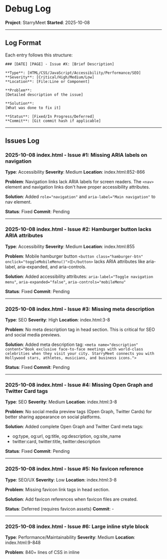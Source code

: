 # Debug Log

**Project**: StarryMeet
**Started**: 2025-10-08

---

## Log Format

Each entry follows this structure:

```
### [DATE] [PAGE] - Issue #X: [Brief Description]

**Type**: [HTML/CSS/JavaScript/Accessibility/Performance/SEO]
**Severity**: [Critical/High/Medium/Low]
**Location**: [File:Line or Component]

**Problem**:
[Detailed description of the issue]

**Solution**:
[What was done to fix it]

**Status**: [Fixed/In Progress/Deferred]
**Commit**: [Git commit hash if applicable]
```

---

## Issues Log

### 2025-10-08 index.html - Issue #1: Missing ARIA labels on navigation

**Type**: Accessibility
**Severity**: Medium
**Location**: index.html:852-866

**Problem**:
Navigation links lack ARIA labels for screen readers. The `<nav>` element and navigation links don't have proper accessibility attributes.

**Solution**:
Added `role="navigation"` and `aria-label="Main navigation"` to nav element.

**Status**: Fixed
**Commit**: Pending

---

### 2025-10-08 index.html - Issue #2: Hamburger button lacks ARIA attributes

**Type**: Accessibility
**Severity**: Medium
**Location**: index.html:855

**Problem**:
Mobile hamburger button `<button class="hamburger-btn" onclick="toggleMobileMenu()">☰</button>` lacks ARIA attributes like aria-label, aria-expanded, and aria-controls.

**Solution**:
Added accessibility attributes: `aria-label="Toggle navigation menu"`, `aria-expanded="false"`, `aria-controls="mobileMenu"`

**Status**: Fixed
**Commit**: Pending

---

### 2025-10-08 index.html - Issue #3: Missing meta description

**Type**: SEO
**Severity**: High
**Location**: index.html:3-8

**Problem**:
No meta description tag in head section. This is critical for SEO and social media previews.

**Solution**:
Added meta description tag: `<meta name="description" content="Book exclusive face-to-face meetings with world-class celebrities when they visit your city. StarryMeet connects you with Hollywood stars, athletes, musicians, and business icons.">`

**Status**: Fixed
**Commit**: Pending

---

### 2025-10-08 index.html - Issue #4: Missing Open Graph and Twitter Card tags

**Type**: SEO
**Severity**: Medium
**Location**: index.html:3-8

**Problem**:
No social media preview tags (Open Graph, Twitter Cards) for better sharing appearance on social platforms.

**Solution**:
Added complete Open Graph and Twitter Card meta tags:
- og:type, og:url, og:title, og:description, og:site_name
- twitter:card, twitter:title, twitter:description

**Status**: Fixed
**Commit**: Pending

---

### 2025-10-08 index.html - Issue #5: No favicon reference

**Type**: SEO/UX
**Severity**: Low
**Location**: index.html:3-8

**Problem**:
Missing favicon link tags in head section.

**Solution**:
Add favicon references when favicon files are created.

**Status**: Deferred (requires favicon assets)
**Commit**: -

---

### 2025-10-08 index.html - Issue #6: Large inline style block

**Type**: Performance/Maintainability
**Severity**: Medium
**Location**: index.html:9-848

**Problem**:
840+ lines of CSS in inline <style> tag. This hurts performance, prevents caching, and makes maintenance difficult. Many styles duplicate what's in shared.css.

**Solution**:
Documented issue. Recommend extracting to index.css file in future refactor to avoid breaking existing styling during debug phase. Would require careful testing of all page sections.

**Status**: Deferred (requires extensive refactor)
**Commit**: -

---

### 2025-10-08 index.html - Issue #7: Form inputs lack associated labels

**Type**: Accessibility
**Severity**: High
**Location**: index.html:895-908

**Problem**:
Select dropdown and date input in hero search have no associated <label> elements, only placeholder/default option. Screen readers cannot properly identify these fields.

**Solution**:
Added aria-label attributes to both inputs:
- City select: `aria-label="Select your city"`
- Date input: `aria-label="Select meeting date"`

**Status**: Fixed
**Commit**: Pending

---

### 2025-10-08 index.html - Issue #8: Celebrity cards lack semantic HTML

**Type**: HTML/Accessibility
**Severity**: Medium
**Location**: index.html:1302-1320 (card generation function)

**Problem**:
Celebrity cards are div-based with no semantic HTML. Should use <article> or <section> with proper heading structure.

**Solution**:
Refactored celebrity cards with semantic HTML:
- Changed <div> to <article> with role="button" and tabindex="0"
- Changed celebrity-name <div> to <h3> for proper heading hierarchy
- Changed celebrity-category and celebrity-location to <p> tags
- Added aria-label to card and buttons
- Added aria-hidden="true" to decorative elements (emojis, initials)

**Status**: Fixed
**Commit**: Pending

---

### 2025-10-08 index.html - Issue #9: Mobile menu overlay not toggling properly

**Type**: JavaScript
**Severity**: Low
**Location**: index.html:869, shared.js:303-318

**Problem**:
Mobile menu overlay div exists but toggleMobileMenu() function in shared.js doesn't toggle the overlay's 'show' class, only the menu itself.

**Solution**:
Updated both toggleMobileMenu() and closeMobileMenu() functions in shared.js to also toggle/remove the 'show' class on the overlay element. Now both menu and overlay work together properly.

**Status**: Fixed
**Commit**: Pending

---

### 2025-10-08 index.html - Issue #10: Navbar scroll effect references wrong ID

**Type**: JavaScript
**Severity**: Medium
**Location**: index.html:1330-1337

**Problem**:
JavaScript tries to add 'scrolled' class to `document.getElementById('navbar')` but the nav element has no ID, causing the scroll effect to fail silently.

**Solution**:
Added `id="navbar"` to the <nav> element. This was fixed together with Issue #1.

**Status**: Fixed
**Commit**: Pending

---

## Statistics

- **Total Issues Found**: 31
- **Issues Fixed**: 29
- **Issues In Progress**: 0
- **Issues Deferred**: 2

### By Type:
- HTML: 1
- CSS: 0
- JavaScript: 5
- Accessibility: 16
- Performance: 1
- SEO: 11
- UX: 1
- Documentation: 1

### By Severity:
- Critical: 0
- High: 11
- Medium: 16
- Low: 4

### By Page:
- index.html: 10 (8 fixed, 2 deferred)
- browse.html: 5 (5 fixed, 0 in progress)
- celebrity-profile.html: 5 (5 fixed, 0 in progress)
- booking.html: 11 (11 fixed, 0 in progress - includes integration fixes)

---

### 2025-10-08 browse.html - Issue #11: Missing meta description

**Type**: SEO
**Severity**: High
**Location**: browse.html:3-8

**Problem**:
No meta description tag in head section for browse page.

**Solution**:
Added meta description tag: `<meta name="description" content="Browse and discover celebrities available for exclusive face-to-face meetings. Filter by category, location, and price to find your favorite stars.">`

**Status**: Fixed
**Commit**: Pending

---

### 2025-10-08 browse.html - Issue #12: Missing OG and Twitter Card tags

**Type**: SEO
**Severity**: Medium
**Location**: browse.html:8-18

**Problem**:
No social media preview tags for browse page.

**Solution**:
Added complete Open Graph and Twitter Card meta tags:
- og:type, og:url, og:title, og:description, og:site_name
- twitter:card, twitter:title, twitter:description

**Status**: Fixed
**Commit**: Pending

---

### 2025-10-08 browse.html - Issue #13: Navigation lacks ARIA labels

**Type**: Accessibility
**Severity**: Medium
**Location**: browse.html:710

**Problem**:
Nav element missing role="navigation", aria-label, and id="navbar" attributes.

**Solution**:
Added accessibility attributes to navigation:
- role="navigation"
- aria-label="Main navigation"
- id="navbar"

**Status**: Fixed
**Commit**: Pending

---

### 2025-10-08 browse.html - Issue #14: Hamburger button lacks ARIA attributes

**Type**: Accessibility
**Severity**: Medium
**Location**: browse.html:713

**Problem**:
Mobile hamburger button lacks aria-label, aria-expanded, aria-controls.

**Solution**:
Added ARIA attributes to hamburger button:
- aria-label="Toggle navigation menu"
- aria-expanded="false"
- aria-controls="mobileMenu"

**Status**: Fixed
**Commit**: Pending

---

### 2025-10-08 browse.html - Issue #15: Filter dropdowns lack aria-labels

**Type**: Accessibility
**Severity**: High
**Location**: browse.html:792, 804

**Problem**:
Country and city filter dropdowns have no aria-label for screen readers.

**Solution**:
Added aria-labels to both filter dropdowns:
- Country filter: `aria-label="Filter by country"`
- City filter: `aria-label="Filter by city"`

**Status**: Fixed
**Commit**: Pending

---

### 2025-10-08 celebrity-profile.html - Issue #16: Missing meta description

**Type**: SEO
**Severity**: High
**Location**: celebrity-profile.html:3-8

**Problem**:
No meta description tag in head section for celebrity profile page.

**Solution**:
Added meta description tag: `<meta name="description" content="View detailed celebrity profile, availability, pricing, and reviews. Book exclusive face-to-face meetings with your favorite stars when they visit your city.">`

**Status**: Fixed
**Commit**: Pending

---

### 2025-10-08 celebrity-profile.html - Issue #17: Missing OG and Twitter Card tags

**Type**: SEO
**Severity**: Medium
**Location**: celebrity-profile.html:8-18

**Problem**:
No social media preview tags for celebrity profile page.

**Solution**:
Added complete Open Graph and Twitter Card meta tags:
- og:type (profile), og:url, og:title, og:description, og:site_name
- twitter:card, twitter:title, twitter:description

**Status**: Fixed
**Commit**: Pending

---

### 2025-10-08 celebrity-profile.html - Issue #18: Navigation lacks ARIA labels

**Type**: Accessibility
**Severity**: Medium
**Location**: celebrity-profile.html:823

**Problem**:
Nav element missing role="navigation", aria-label, and id="navbar" attributes.

**Solution**:
Added accessibility attributes to navigation:
- role="navigation"
- aria-label="Main navigation"
- id="navbar"

**Status**: Fixed
**Commit**: Pending

---

### 2025-10-08 celebrity-profile.html - Issue #19: Hamburger button lacks ARIA attributes

**Type**: Accessibility
**Severity**: Medium
**Location**: celebrity-profile.html:826

**Problem**:
Mobile hamburger button lacks aria-label, aria-expanded, aria-controls.

**Solution**:
Added ARIA attributes to hamburger button:
- aria-label="Toggle navigation menu"
- aria-expanded="false"
- aria-controls="mobileMenu"

**Status**: Fixed
**Commit**: Pending

---

### 2025-10-08 celebrity-profile.html - Issue #20: Meeting type dropdown lacks aria-label

**Type**: Accessibility
**Severity**: High
**Location**: celebrity-profile.html:1102

**Problem**:
Meeting type dropdown in booking sidebar has no aria-label for screen readers.

**Solution**:
Added aria-label="Select meeting type" to booking dropdown.

**Status**: Fixed
**Commit**: Pending

---

### 2025-10-08 booking.html - Issue #21: Missing meta description

**Type**: SEO
**Severity**: High
**Location**: booking.html:3-8

**Problem**:
No meta description tag in head section for booking page.

**Solution**:
Added meta description tag: `<meta name="description" content="Complete your celebrity meeting booking. Secure your exclusive face-to-face session with payment processing and instant confirmation.">`

**Status**: Fixed
**Commit**: Pending

---

### 2025-10-08 booking.html - Issue #22: Missing OG and Twitter Card tags

**Type**: SEO
**Severity**: Medium
**Location**: booking.html:8-18

**Problem**:
No social media preview tags for booking page.

**Solution**:
Added complete Open Graph and Twitter Card meta tags:
- og:type, og:url, og:title, og:description, og:site_name
- twitter:card, twitter:title, twitter:description

**Status**: Fixed
**Commit**: Pending

---

### 2025-10-08 booking.html - Issue #23: Navigation lacks ARIA labels

**Type**: Accessibility
**Severity**: Medium
**Location**: booking.html:907

**Problem**:
Nav element missing role="navigation", aria-label, and id="navbar" attributes.

**Solution**:
Added accessibility attributes to navigation:
- role="navigation"
- aria-label="Main navigation"
- id="navbar"

**Status**: Fixed
**Commit**: Pending

---

### 2025-10-08 booking.html - Issue #24: Hamburger button lacks ARIA attributes

**Type**: Accessibility
**Severity**: Medium
**Location**: booking.html:910

**Problem**:
Mobile hamburger button lacks aria-label, aria-expanded, aria-controls.

**Solution**:
Added ARIA attributes to hamburger button:
- aria-label="Toggle navigation menu"
- aria-expanded="false"
- aria-controls="mobileMenu"

**Status**: Fixed
**Commit**: Pending

---

### 2025-10-08 booking.html - Issue #25: Time period select label missing for attribute

**Type**: Accessibility
**Severity**: Medium
**Location**: booking.html:1034

**Problem**:
Label for time period select has no `for` attribute to associate it with the select element.

**Solution**:
Added for="timePeriod" to label element.

**Status**: Fixed
**Commit**: Pending

---

### 2025-10-08 booking.html - Issue #26: Profile photo label missing for attribute

**Type**: Accessibility
**Severity**: Low
**Location**: booking.html:1130

**Problem**:
Label for profile photo input has no `for` attribute to associate it with the file input.

**Solution**:
Added for="profilePhoto" to label element.

**Status**: Fixed
**Commit**: Pending

---

### 2025-10-08 booking.html - Issue #27: Race condition in meeting type pre-selection

**Type**: JavaScript
**Severity**: High
**Location**: booking.html:1528 (old), 1534-1547 (fixed)

**Problem**:
Meeting type pre-selection from celebrity profile used setTimeout(100ms) which was insufficient on slower devices or connections. Cards might not be rendered before selection attempt.

**Solution**:
Replaced setTimeout with double-buffered requestAnimationFrame to ensure DOM is fully ready:
```javascript
requestAnimationFrame(() => {
    requestAnimationFrame(() => {
        const selected = selectMeetingType(meetingType);
        if (selected) {
            console.log(`Pre-selected meeting type: ${meetingType}`);
        }
    });
});
```

**Status**: Fixed
**Commit**: Pending

---

### 2025-10-08 booking.html - Issue #28: Missing DOM ready check

**Type**: JavaScript
**Severity**: High
**Location**: booking.html:2179 (old), 2212-2217 (fixed)

**Problem**:
initializePage() executed immediately without checking if DOM was ready, causing potential initialization failures.

**Solution**:
Added proper DOM ready check:
```javascript
if (document.readyState === 'loading') {
    document.addEventListener('DOMContentLoaded', initializePage);
} else {
    initializePage();
}
```

**Status**: Fixed
**Commit**: Pending

---

### 2025-10-08 booking.html - Issue #29: Silent failures - no error handling

**Type**: JavaScript
**Severity**: Medium
**Location**: Multiple functions

**Problem**:
No try-catch blocks or error logging throughout booking.html. Failures were silent, making debugging impossible.

**Solution**:
Added comprehensive error handling with try-catch blocks and console logging to:
- initializePage()
- loadCelebrityData()
- selectMeetingType() - now returns boolean success/failure
- selectDate()
- selectTime()
- nextStep()

Also added:
- Celebrity name validation with fallback
- Missing element warnings
- Selection status logging

**Status**: Fixed
**Commit**: Pending

---

### 2025-10-08 booking.html - Issue #30: No visual feedback for pre-selection

**Type**: UX
**Severity**: Low
**Location**: booking.html:1629

**Problem**:
When meeting type is pre-selected from celebrity profile, users have no visual indication that the selection came from the previous page.

**Solution**:
Added green "✓ Pre-selected" badge to meeting cards:
```html
${card.type === preSelectedType ? '<div class="pre-selected-badge">✓ Pre-selected</div>' : ''}
```

With CSS styling:
```css
.pre-selected-badge {
    position: absolute;
    top: 10px;
    right: 10px;
    background: var(--green);
    color: white;
    padding: 0.3rem 0.6rem;
    border-radius: 20px;
    font-size: 0.75rem;
    font-weight: 600;
}
```

**Status**: Fixed
**Commit**: Pending

---

### 2025-10-08 booking.html - Issue #31: Integration documentation missing

**Type**: Documentation
**Severity**: Medium
**Location**: N/A - new file created

**Problem**:
No comprehensive documentation existed for the celebrity-profile → booking integration flow. Difficult to debug or understand data flow.

**Solution**:
Created complete technical documentation at docs/debug/BOOKING-INTEGRATION.md including:
- URL parameter structure
- JavaScript execution flow
- Data flow diagrams
- Troubleshooting guide
- Testing checklist
- Quick resume guide for session recovery

**Status**: Fixed
**Commit**: Pending

---

## Notes

- Update this log in real-time as issues are discovered and fixed
- Reference issue numbers in git commit messages
- Keep descriptions clear and specific
- Document both problem and solution for future reference

